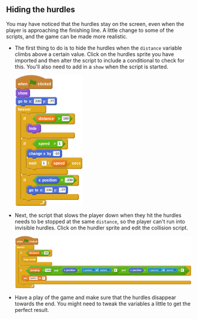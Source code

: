 ## Hiding the hurdles

You may have noticed that the hurdles stay on the screen, even when the player is approaching the finishing line. A little change to some of the scripts, and the game can be made more realistic.

- The first thing to do is to hide the hurdles when the `distance` variable climbs above a certain value. Click on the hurdles sprite you have imported and then alter the script to include a conditional to check for this. You'll also need to add in a `show` when the script is started.

    <!--
	when green flag clicked
	show
	go to x: [230] y:[-77]
	forever
	if <(distance) > [160]>
	hide
	if <(speed) > [1]>
	change x by [-10]
	wait <[1]/(speed)> secs
	if <(x position) < [-230]>
	go to x:[230] y:[-77]
    -->

	![script](images/hurdles2.png)
	
- Next, the script that slows the player down when they hit the hurdles needs to be stopped at the same `distance`, so the player can't run into invisible hurdles. Click on the hurdler sprite and edit the collision script.

    <!--
	when green flag clicked
	forever
	if <(distance) > [160]>
	stop script
	if <<(jumping)=[False]>and<<(x position) > (([x position v] of [Sprite3 v])- [5])> and <(x position) < (([x position v] of [Sprite3 v]) + [5])>>>
	set [speed V] to [2]
    -->

	![script](images/collide2.png)

- Have a play of the game and make sure that the hurdles disappear towards the end. You might need to tweak the variables a little to get the perfect result.

